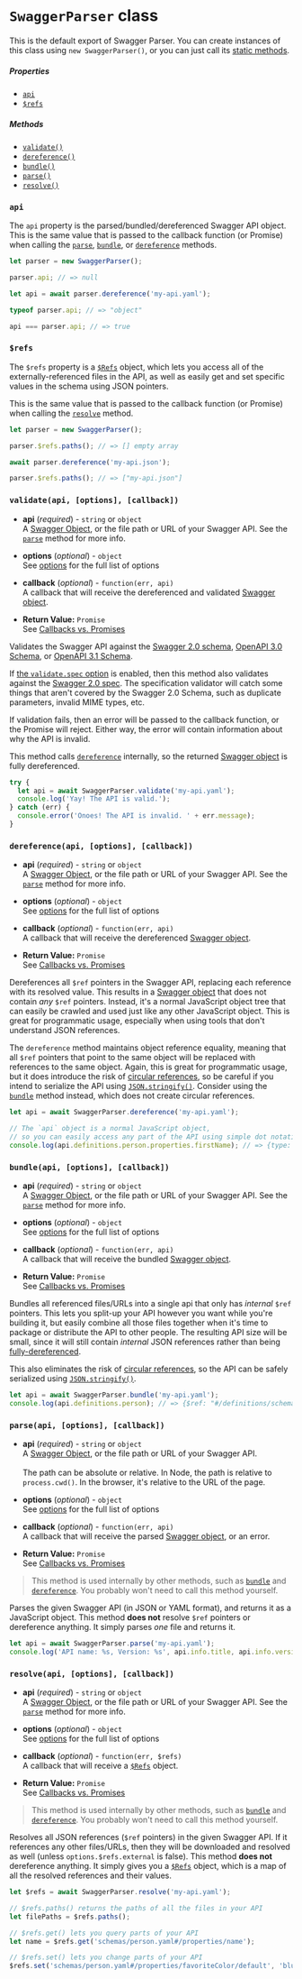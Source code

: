 # `SwaggerParser` class

This is the default export of Swagger Parser. You can create instances of this class using `new SwaggerParser()`, or you can just call its [static methods](README.md#class-methods-vs-instance-methods).

##### Properties

- [`api`](#api)
- [`$refs`](#refs)

##### Methods

- [`validate()`](#validateapi-options-callback)
- [`dereference()`](#dereferenceapi-options-callback)
- [`bundle()`](#bundleapi-options-callback)
- [`parse()`](#parseapi-options-callback)
- [`resolve()`](#resolveapi-options-callback)

### `api`

The `api` property is the parsed/bundled/dereferenced Swagger API object. This is the same value that is passed to the callback function (or Promise) when calling the [`parse`](#parseapi-options-callback), [`bundle`](#bundleapi-options-callback), or [`dereference`](#dereferenceapi-options-callback) methods.

```javascript
let parser = new SwaggerParser();

parser.api; // => null

let api = await parser.dereference('my-api.yaml');

typeof parser.api; // => "object"

api === parser.api; // => true
```

### `$refs`

The `$refs` property is a [`$Refs`](refs.md) object, which lets you access all of the externally-referenced files in the API, as well as easily get and set specific values in the schema using JSON pointers.

This is the same value that is passed to the callback function (or Promise) when calling the [`resolve`](#resolveapi-options-callback) method.

```javascript
let parser = new SwaggerParser();

parser.$refs.paths(); // => [] empty array

await parser.dereference('my-api.json');

parser.$refs.paths(); // => ["my-api.json"]
```

### `validate(api, [options], [callback])`

- **api** (_required_) - `string` or `object`<br>
  A [Swagger Object](https://github.com/OAI/OpenAPI-Specification/blob/main/versions/2.0.md#swagger-object), or the file path or URL of your Swagger API. See the [`parse`](#parseapi-options-callback) method for more info.

- **options** (_optional_) - `object`<br>
  See [options](options.md) for the full list of options

- **callback** (_optional_) - `function(err, api)`<br>
  A callback that will receive the dereferenced and validated [Swagger object](https://github.com/OAI/OpenAPI-Specification/blob/main/versions/2.0.md#swagger-object).

- **Return Value:** `Promise`<br>
  See [Callbacks vs. Promises](README.md#callbacks-vs-promises)

Validates the Swagger API against the [Swagger 2.0 schema](https://github.com/OAI/OpenAPI-Specification/blob/main/schemas/v2.0/schema.json), [OpenAPI 3.0 Schema](https://github.com/OAI/OpenAPI-Specification/blob/main/schemas/v3.0/schema.json), or [OpenAPI 3.1 Schema](https://github.com/OAI/OpenAPI-Specification/blob/main/schemas/v3.1/schema.json).

If [the `validate.spec` option](options.md#validate-options) is enabled, then this method also validates against the [Swagger 2.0 spec](https://github.com/OAI/OpenAPI-Specification/blob/main/versions/2.0.md). The specification validator will catch some things that aren't covered by the Swagger 2.0 Schema, such as duplicate parameters, invalid MIME types, etc.

If validation fails, then an error will be passed to the callback function, or the Promise will reject. Either way, the error will contain information about why the API is invalid.

This method calls [`dereference`](#dereferenceapi-options-callback) internally, so the returned [Swagger object](https://github.com/OAI/OpenAPI-Specification/blob/main/versions/2.0.md#swagger-object) is fully dereferenced.

```javascript
try {
  let api = await SwaggerParser.validate('my-api.yaml');
  console.log('Yay! The API is valid.');
} catch (err) {
  console.error('Onoes! The API is invalid. ' + err.message);
}
```

### `dereference(api, [options], [callback])`

- **api** (_required_) - `string` or `object`<br>
  A [Swagger Object](https://github.com/OAI/OpenAPI-Specification/blob/main/versions/2.0.md#swagger-object), or the file path or URL of your Swagger API. See the [`parse`](#parseapi-options-callback) method for more info.

- **options** (_optional_) - `object`<br>
  See [options](options.md) for the full list of options

- **callback** (_optional_) - `function(err, api)`<br>
  A callback that will receive the dereferenced [Swagger object](https://github.com/OAI/OpenAPI-Specification/blob/main/versions/2.0.md#swagger-object).

- **Return Value:** `Promise`<br>
  See [Callbacks vs. Promises](README.md#callbacks-vs-promises)

Dereferences all `$ref` pointers in the Swagger API, replacing each reference with its resolved value. This results in a [Swagger object](https://github.com/OAI/OpenAPI-Specification/blob/main/versions/2.0.md#swagger-object) that does not contain _any_ `$ref` pointers. Instead, it's a normal JavaScript object tree that can easily be crawled and used just like any other JavaScript object. This is great for programmatic usage, especially when using tools that don't understand JSON references.

The `dereference` method maintains object reference equality, meaning that all `$ref` pointers that point to the same object will be replaced with references to the same object. Again, this is great for programmatic usage, but it does introduce the risk of [circular references](README.md#circular-refs), so be careful if you intend to serialize the API using [`JSON.stringify()`](https://developer.mozilla.org/en-US/docs/Web/JavaScript/Reference/Global_Objects/JSON/stringify). Consider using the [`bundle`](#bundleapi-options-callback) method instead, which does not create circular references.

```javascript
let api = await SwaggerParser.dereference('my-api.yaml');

// The `api` object is a normal JavaScript object,
// so you can easily access any part of the API using simple dot notation
console.log(api.definitions.person.properties.firstName); // => {type: "string"}
```

### `bundle(api, [options], [callback])`

- **api** (_required_) - `string` or `object`<br>
  A [Swagger Object](https://github.com/OAI/OpenAPI-Specification/blob/main/versions/2.0.md#swagger-object), or the file path or URL of your Swagger API. See the [`parse`](#parseapi-options-callback) method for more info.

- **options** (_optional_) - `object`<br>
  See [options](options.md) for the full list of options

- **callback** (_optional_) - `function(err, api)`<br>
  A callback that will receive the bundled [Swagger object](https://github.com/OAI/OpenAPI-Specification/blob/main/versions/2.0.md#swagger-object).

- **Return Value:** `Promise`<br>
  See [Callbacks vs. Promises](README.md#callbacks-vs-promises)

Bundles all referenced files/URLs into a single api that only has _internal_ `$ref` pointers. This lets you split-up your API however you want while you're building it, but easily combine all those files together when it's time to package or distribute the API to other people. The resulting API size will be small, since it will still contain _internal_ JSON references rather than being [fully-dereferenced](#dereferenceapi-options-callback).

This also eliminates the risk of [circular references](README.md#circular-refs), so the API can be safely serialized using [`JSON.stringify()`](https://developer.mozilla.org/en-US/docs/Web/JavaScript/Reference/Global_Objects/JSON/stringify).

```javascript
let api = await SwaggerParser.bundle('my-api.yaml');
console.log(api.definitions.person); // => {$ref: "#/definitions/schemas~1person.yaml"}
```

### `parse(api, [options], [callback])`

- **api** (_required_) - `string` or `object`<br>
  A [Swagger Object](https://github.com/OAI/OpenAPI-Specification/blob/main/versions/2.0.md#swagger-object), or the file path or URL of your Swagger API.
  <br><br>
  The path can be absolute or relative. In Node, the path is relative to `process.cwd()`. In the browser, it's relative to the URL of the page.

- **options** (_optional_) - `object`<br>
  See [options](options.md) for the full list of options

- **callback** (_optional_) - `function(err, api)`<br>
  A callback that will receive the parsed [Swagger object](https://github.com/OAI/OpenAPI-Specification/blob/main/versions/2.0.md#swagger-object), or an error.

- **Return Value:** `Promise`<br>
  See [Callbacks vs. Promises](README.md#callbacks-vs-promises)

> This method is used internally by other methods, such as [`bundle`](#bundleapi-options-callback) and [`dereference`](#dereferenceapi-options-callback). You probably won't need to call this method yourself.

Parses the given Swagger API (in JSON or YAML format), and returns it as a JavaScript object. This method **does not** resolve `$ref` pointers or dereference anything. It simply parses _one_ file and returns it.

```javascript
let api = await SwaggerParser.parse('my-api.yaml');
console.log('API name: %s, Version: %s', api.info.title, api.info.version);
```

### `resolve(api, [options], [callback])`

- **api** (_required_) - `string` or `object`<br>
  A [Swagger Object](https://github.com/OAI/OpenAPI-Specification/blob/main/versions/2.0.md#swagger-object), or the file path or URL of your Swagger API. See the [`parse`](#parseapi-options-callback) method for more info.

- **options** (_optional_) - `object`<br>
  See [options](options.md) for the full list of options

- **callback** (_optional_) - `function(err, $refs)`<br>
  A callback that will receive a [`$Refs`](refs.yaml) object.

- **Return Value:** `Promise`<br>
  See [Callbacks vs. Promises](README.md#callbacks-vs-promises)

> This method is used internally by other methods, such as [`bundle`](#bundleapi-options-callback) and [`dereference`](#dereferenceapi-options-callback). You probably won't need to call this method yourself.

Resolves all JSON references (`$ref` pointers) in the given Swagger API. If it references any other files/URLs, then they will be downloaded and resolved as well (unless `options.$refs.external` is false). This method **does not** dereference anything. It simply gives you a [`$Refs`](refs.yaml) object, which is a map of all the resolved references and their values.

```javascript
let $refs = await SwaggerParser.resolve('my-api.yaml');

// $refs.paths() returns the paths of all the files in your API
let filePaths = $refs.paths();

// $refs.get() lets you query parts of your API
let name = $refs.get('schemas/person.yaml#/properties/name');

// $refs.set() lets you change parts of your API
$refs.set('schemas/person.yaml#/properties/favoriteColor/default', 'blue');
```
